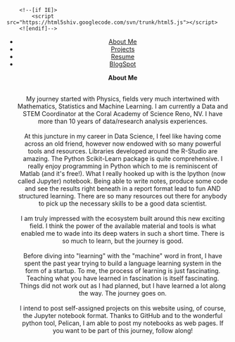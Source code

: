 <html lang="en" class=""><head>
        <meta charset="utf-8">
        <title>Ahmet Kaya Blog</title>
        <link rel="stylesheet" href="https://blog.getpelican.com/theme/css/main.css" type="text/css">
        <link href="https://github.com/ahmetkaya0107" type="application/atom+xml" rel="alternate">

        <!--[if IE]>
            <script src="https://html5shiv.googlecode.com/svn/trunk/html5.js"></script>
        <![endif]-->
</head>

<body id="index" class="home" data-gr-c-s-loaded="true">
      <header id="banner" class="body">
                <nav><ul>
                    <li><a href="/Aboutme.html">About Me</a></li>
                    <li><a href="/projects.html">Projects</a></li>
                    <li><a href="/Resume.html">Resume</a></li>
                    <li><a href="/blogspot.html">BlogSpot</a></li>
                
<p><strong>About Me</strong></p>
<p><br />My journey started with Physics, fields very much intertwined with Mathematics, Statistics and Machine Learning. I am currently a Data and STEM Coordinator at the Coral Academy of Science Reno, NV. I have more than 10 years of data/research analysis experiences.<br /><br />At this juncture in my career in Data Science, I feel like having come across an old friend, however now endowed with so many powerful tools and resources. Libraries developed around the R-Studio are amazing. The Python Scikit-Learn package is quite comprehensive. I really enjoy programming in Python which to me is reminiscent of Matlab (and it's free!). What I really hooked up with is the Ipython (now called Jupyter) notebook. Being able to write notes, produce some code and see the results right beneath in a report format lead to fun AND structured learning. There are so many resources out there for anybody to pick up the necessary skills to be a good data scientist.<br /><br />I am truly impressed with the ecosystem built around this new exciting field. I think the power of the available material and tools is what enabled me to wade into its deep waters in such a short time. There is so much to learn, but the journey is good.<br /><br />Before diving into "learning" with the "machine" word in front, I have spent the past year trying to build a language learning system in the form of a startup. To me, the process of learning is just fascinating. Teaching what you have learned in fascination is itself fascinating. Things did not work out as I had planned, but I have learned a lot along the way. The journey goes on.<br /><br />I intend to post self-assigned projects on this website using, of course, the Jupyter notebook format. Thanks to GitHub and to the wonderful python tool, Pelican, I am able to post my notebooks as web pages. If you want to be part of this journey, follow along!</p>
